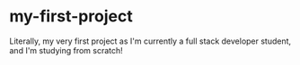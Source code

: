 # my-first-project
Literally, my very first project as I'm currently a full stack developer student, and I'm studying from scratch! 
